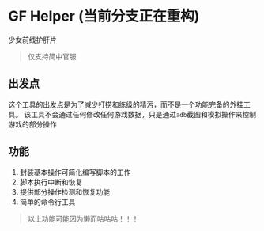 # GF Helper (当前分支正在重构)

少女前线护肝片

> 仅支持简中官服

## 出发点
这个工具的出发点是为了减少打捞和练级的精污，而不是一个功能完备的外挂工具。
该工具不会通过任何修改任何游戏数据，只是通过`adb`截图和模拟操作来控制游戏的部分操作

## 功能

1. 封装基本操作可简化编写脚本的工作
1. 脚本执行中断和恢复
1. 提供部分操作检测和恢复功能
1. 简单的命令行工具

> 以上功能可能因为懒而咕咕咕！！！